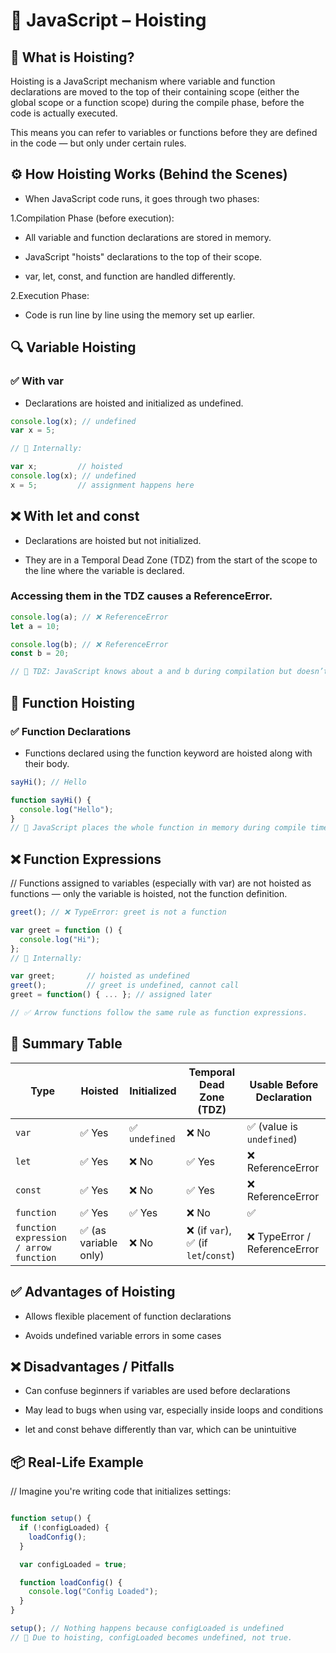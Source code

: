 # 📘 JavaScript – Hoisting  

## 🧠 What is Hoisting?
Hoisting is a JavaScript mechanism where variable and function declarations are moved to the top of their containing scope (either the global scope or a function scope) during the compile phase, before the code is actually executed.

This means you can refer to variables or functions before they are defined in the code — but only under certain rules.

## ⚙️ How Hoisting Works (Behind the Scenes)
- When JavaScript code runs, it goes through two phases:

1.Compilation Phase (before execution):

 - All variable and function declarations are stored in memory.

 - JavaScript "hoists" declarations to the top of their scope.

 - var, let, const, and function are handled differently.

2.Execution Phase:

 - Code is run line by line using the memory set up earlier.


## 🔍 Variable Hoisting

### ✅ With var
- Declarations are hoisted and initialized as undefined.

```js
console.log(x); // undefined
var x = 5;

// 🧠 Internally:

var x;         // hoisted
console.log(x); // undefined
x = 5;         // assignment happens here
```
## ❌ With let and const

- Declarations are hoisted but not initialized.

- They are in a Temporal Dead Zone (TDZ) from the start of the scope to the line where the variable is declared.

### Accessing them in the TDZ causes a ReferenceError.

```js
console.log(a); // ❌ ReferenceError
let a = 10;

console.log(b); // ❌ ReferenceError
const b = 20;

// 🧠 TDZ: JavaScript knows about a and b during compilation but doesn’t allow access until declaration.

```

## 📌 Function Hoisting

### ✅ Function Declarations
- Functions declared using the function keyword are hoisted along with their body.
```js
sayHi(); // Hello

function sayHi() {
  console.log("Hello");
}
// 🧠 JavaScript places the whole function in memory during compile time.
```
## ❌ Function Expressions

// Functions assigned to variables (especially with var) are not hoisted as functions — only the variable is hoisted, not the function definition.
```js
greet(); // ❌ TypeError: greet is not a function

var greet = function () {
  console.log("Hi");
};
// 🧠 Internally:

var greet;       // hoisted as undefined
greet();         // greet is undefined, cannot call
greet = function() { ... }; // assigned later

// ✅ Arrow functions follow the same rule as function expressions.

```
## 🔄 Summary Table

| Type                                   | Hoisted              | Initialized   | Temporal Dead Zone (TDZ)           | Usable Before Declaration    |
| -------------------------------------- | -------------------- | ------------- | ---------------------------------- | ---------------------------- |
| `var`                                  | ✅ Yes                | ✅ `undefined` | ❌ No                               | ✅ (value is `undefined`)     |
| `let`                                  | ✅ Yes                | ❌ No          | ✅ Yes                              | ❌ ReferenceError             |
| `const`                                | ✅ Yes                | ❌ No          | ✅ Yes                              | ❌ ReferenceError             |
| `function`                             | ✅ Yes                | ✅ Yes         | ❌ No                               | ✅                            |
| `function expression / arrow function` | ✅ (as variable only) | ❌ No          | ❌ (if `var`), ✅ (if `let`/`const`) | ❌ TypeError / ReferenceError |


## ✅ Advantages of Hoisting

- Allows flexible placement of function declarations

- Avoids undefined variable errors in some cases

## ❌ Disadvantages / Pitfalls

- Can confuse beginners if variables are used before declarations

- May lead to bugs when using var, especially inside loops and conditions

- let and const behave differently than var, which can be unintuitive

## 📦 Real-Life Example

// Imagine you're writing code that initializes settings:

```js

function setup() {
  if (!configLoaded) {
    loadConfig();
  }

  var configLoaded = true;

  function loadConfig() {
    console.log("Config Loaded");
  }
}

setup(); // Nothing happens because configLoaded is undefined
// 🧠 Due to hoisting, configLoaded becomes undefined, not true.
```



